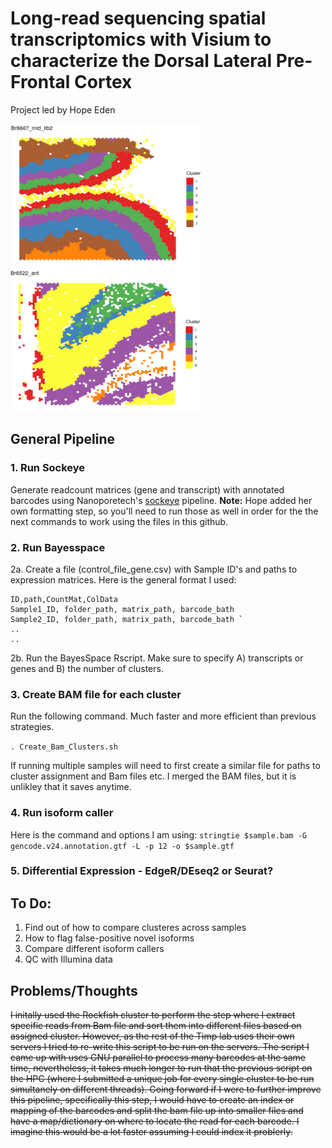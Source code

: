# Long-read sequencing spatial transcriptomics with Visium to characterize the Dorsal Lateral Pre-Frontal Cortex
Project led by Hope Eden 

![](https://github.com/dannyrabiz/TimpRotation/blob/main/Eden_DLPFC_Visium/Br8667_mid.png)
![](https://github.com/dannyrabiz/TimpRotation/blob/main/Eden_DLPFC_Visium/Br6522_ant.png)
## General Pipeline
### 1. Run Sockeye
  Generate readcount matrices (gene and transcript) with annotated barcodes using Nanoporetech's [sockeye](https://github.com/nanoporetech/sockeye) pipeline. **Note:** Hope added her own formatting step, so you'll need to run those as well in order for the the next commands to work using the files in this github.
### 2. Run Bayesspace 
  2a. Create a file (control_file_gene.csv) with Sample ID's and paths to expression matrices. Here is the general format I used:
 
  ```
  ID,path,CountMat,ColData
  Sample1_ID, folder_path, matrix_path, barcode_bath
  Sample2_ID, folder_path, matrix_path, barcode_bath ` 
  ..
  ..
```
2b. Run the BayesSpace Rscript. Make sure to specify A) transcripts or genes and B) the number of clusters.  

### 3. Create BAM file for each cluster
Run the following command. Much faster and more efficient than previous strategies. 

`. Create_Bam_Clusters.sh` 

If running multiple samples will need to first create a similar file for paths to cluster assignment and Bam files etc. I merged the BAM files, but it is unlikley that it saves anytime. 

### 4. Run isoform caller
Here is the command and options I am using: 
`stringtie $sample.bam -G gencode.v24.annotation.gtf -L -p 12 -o $sample.gtf`

### 5. Differential Expression - EdgeR/DEseq2 or Seurat?

## To Do:
1. Find out of how to compare clusteres across samples
2. How to flag false-positive novel isoforms
3. Compare different isoform callers
4. QC with Illumina data

## Problems/Thoughts
~~I initally used the Rockfish cluster to perform the step where I extract specific reads from Bam file and sort them into different files based on assigned cluster. 
However, as the rest of the Timp lab uses their own servers I tried to re-write this script to be run on the servers. The script I came up with uses GNU parallel to 
process many barcodes at the same time, nevertheless, it takes much longer to run that the previous script on the HPC (where I submitted a unique job for every single cluster 
to be run simultanely on different threads). Going forward if I were to further improve this pipeline, specifically this step, I would have to create an index or 
mapping of the barcodes and split the bam file up into smaller files and have a map/dictionary on where to locate the read for each barcode. I imagine this would be a lot faster 
assuming I could index it problerly.~~

